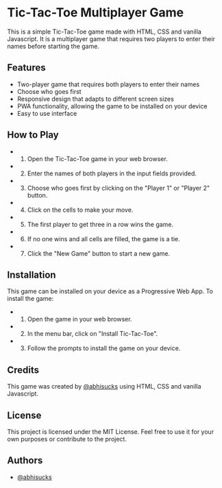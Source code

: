 # Tic-Tac-Toe Multiplayer Game

This is a simple Tic-Tac-Toe game made with HTML, CSS and vanilla Javascript. It is a multiplayer game that requires two players to enter their names before starting the game.

## Features

- Two-player game that requires both players to enter their names
- Choose who goes first
- Responsive design that adapts to different screen sizes
- PWA functionality, allowing the game to be installed on your device
- Easy to use interface

## How to Play

- 1. Open the Tic-Tac-Toe game in your web browser.
- 2. Enter the names of both players in the input fields provided.
- 3. Choose who goes first by clicking on the "Player 1" or "Player 2" button.
- 4. Click on the cells to make your move.
- 5. The first player to get three in a row wins the game.
- 6. If no one wins and all cells are filled, the game is a tie.
- 7. Click the "New Game" button to start a new game.

## Installation

This game can be installed on your device as a Progressive Web App. To install the game:

- 1. Open the game in your web browser.
- 2. In the menu bar, click on "Install Tic-Tac-Toe".
- 3. Follow the prompts to install the game on your device.

## Credits

This game was created by [@abhisucks](https://github.com/Abhisucks) using HTML, CSS and vanilla Javascript.

## License

This project is licensed under the MIT License. Feel free to use it for your own purposes or contribute to the project.

## Authors

- [@abhisucks](https://github.com/Abhisucks)
